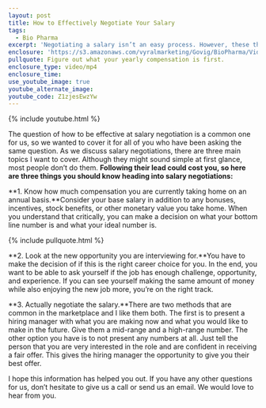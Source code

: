 ```yaml
---
layout: post
title: How to Effectively Negotiate Your Salary
tags:
  - Bio Pharma
excerpt: 'Negotiating a salary isn’t an easy process. However, these three tips should help.'
enclosure: 'https://s3.amazonaws.com/vyralmarketing/Govig/BioPharma/Videos/2017/How+to+Effectively+Negotiate+Your+Salary+-+Dianna+LoDolce.mp4'
pullquote: Figure out what your yearly compensation is first.
enclosure_type: video/mp4
enclosure_time:
use_youtube_image: true
youtube_alternate_image:
youtube_code: Z1zjesEwzYw
---
```



{% include youtube.html %}

The question of how to be effective at salary negotiation is a common one for us, so we wanted to cover it for all of you who have been asking the same question. As we discuss salary negotiations, there are three main topics I want to cover. Although they might sound simple at first glance, most people don’t do them. **Following their lead could cost you, so here are three things you should know heading into salary negotiations:**

**1. Know how much compensation you are currently taking home on an annual basis.**Consider your base salary in addition to any bonuses, incentives, stock benefits, or other monetary value you take home. When you understand that critically, you can make a decision on what your bottom line number is and what your ideal number is.

{% include pullquote.html %}

**2. Look at the new opportunity you are interviewing for.**You have to make the decision of if this is the right career choice for you. In the end, you want to be able to ask yourself if the job has enough challenge, opportunity, and experience. If you can see yourself making the same amount of money while also enjoying the new job more, you’re on the right track.

**3. Actually negotiate the salary.**There are two methods that are common in the marketplace and I like them both. The first is to present a hiring manager with what you are making now and what you would like to make in the future. Give them a mid-range and a high-range number. The other option you have is to not present any numbers at all. Just tell the person that you are very interested in the role and are confident in receiving a fair offer. This gives the hiring manager the opportunity to give you their best offer.

I hope this information has helped you out. If you have any other questions for us, don’t hesitate to give us a call or send us an email. We would love to hear from you.